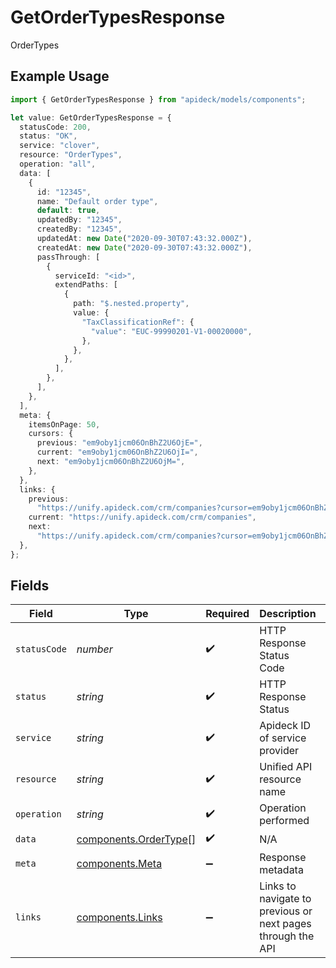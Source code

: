 # GetOrderTypesResponse

OrderTypes

## Example Usage

```typescript
import { GetOrderTypesResponse } from "apideck/models/components";

let value: GetOrderTypesResponse = {
  statusCode: 200,
  status: "OK",
  service: "clover",
  resource: "OrderTypes",
  operation: "all",
  data: [
    {
      id: "12345",
      name: "Default order type",
      default: true,
      updatedBy: "12345",
      createdBy: "12345",
      updatedAt: new Date("2020-09-30T07:43:32.000Z"),
      createdAt: new Date("2020-09-30T07:43:32.000Z"),
      passThrough: [
        {
          serviceId: "<id>",
          extendPaths: [
            {
              path: "$.nested.property",
              value: {
                "TaxClassificationRef": {
                  "value": "EUC-99990201-V1-00020000",
                },
              },
            },
          ],
        },
      ],
    },
  ],
  meta: {
    itemsOnPage: 50,
    cursors: {
      previous: "em9oby1jcm06OnBhZ2U6OjE=",
      current: "em9oby1jcm06OnBhZ2U6OjI=",
      next: "em9oby1jcm06OnBhZ2U6OjM=",
    },
  },
  links: {
    previous:
      "https://unify.apideck.com/crm/companies?cursor=em9oby1jcm06OnBhZ2U6OjE%3D",
    current: "https://unify.apideck.com/crm/companies",
    next:
      "https://unify.apideck.com/crm/companies?cursor=em9oby1jcm06OnBhZ2U6OjM",
  },
};
```

## Fields

| Field                                                          | Type                                                           | Required                                                       | Description                                                    | Example                                                        |
| -------------------------------------------------------------- | -------------------------------------------------------------- | -------------------------------------------------------------- | -------------------------------------------------------------- | -------------------------------------------------------------- |
| `statusCode`                                                   | *number*                                                       | :heavy_check_mark:                                             | HTTP Response Status Code                                      | 200                                                            |
| `status`                                                       | *string*                                                       | :heavy_check_mark:                                             | HTTP Response Status                                           | OK                                                             |
| `service`                                                      | *string*                                                       | :heavy_check_mark:                                             | Apideck ID of service provider                                 | clover                                                         |
| `resource`                                                     | *string*                                                       | :heavy_check_mark:                                             | Unified API resource name                                      | OrderTypes                                                     |
| `operation`                                                    | *string*                                                       | :heavy_check_mark:                                             | Operation performed                                            | all                                                            |
| `data`                                                         | [components.OrderType](../../models/components/ordertype.md)[] | :heavy_check_mark:                                             | N/A                                                            |                                                                |
| `meta`                                                         | [components.Meta](../../models/components/meta.md)             | :heavy_minus_sign:                                             | Response metadata                                              |                                                                |
| `links`                                                        | [components.Links](../../models/components/links.md)           | :heavy_minus_sign:                                             | Links to navigate to previous or next pages through the API    |                                                                |